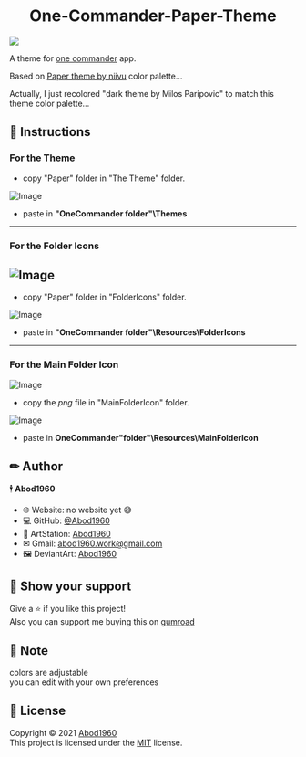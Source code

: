 <h1 align='center'> One-Commander-Paper-Theme</h1>

![](https://i.imgur.com/JOrCYqp.png)

A theme for [one commander](http://www.onecommander.com) app.
 
Based on [Paper theme by niivu](https://www.deviantart.com/niivu/art/Paper-for-Windows-10-881587608) color palette...
 
Actually, I just recolored "dark theme by Milos Paripovic" to match this theme color palette...
 
 
## 🧾 Instructions


### For the Theme


- copy "Paper" folder in "The Theme" folder.

![Image](https://i.imgur.com/IwSwTKg.png)

- paste in **"OneCommander folder"\Themes**

---
### For the Folder Icons


![Image](https://i.imgur.com/tFLajwz.png)
---
- copy "Paper" folder in "FolderIcons" folder.

![Image](https://i.imgur.com/3MrfpS1.png)

- paste in **"OneCommander folder"\Resources\FolderIcons**

---
### For the Main Folder Icon

![Image](https://i.imgur.com/2422uV9.png)

- copy the *png* file in "MainFolderIcon" folder.

![Image](https://i.imgur.com/Ak1gb6U.png)

- paste in **OneCommander"folder"\Resources\MainFolderIcon**

## ✏ Author

🕴 **Abod1960**

* 🌐 Website: no website yet 😅
* 💻 GitHub: [@Abod1960](https://github.com/Abod1960)
* 🎨 ArtStation: [Abod1960](https://www.artstation.com/abod1960)
*  ✉ Gmail: abod1960.work@gmail.com
*   🖼 DeviantArt: [Abod1960](https://www.deviantart.com/abod1960)


## 🌟 Show your support

Give a ⭐️ if you like this project!<br>
Also you can support me buying this on [gumroad](https://gum.co/irTbV)

## 📝 Note

colors are adjustable<br>
you can edit with your own preferences 

## 📩 License

Copyright © 2021 [Abod1960](https://github.com/Abod1960)<br />
This project is licensed under the [MIT](https://github.com/Abod1960/One-Commander-Dev-Theme/blob/main/LICENSE) license.


